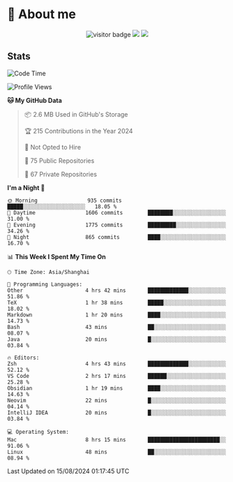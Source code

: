 <!-- ![](https://youpai.roccoshi.top/img/20200804214216.png) -->

# 🧐 About me
 
<p align="center">
<img src="https://visitor-badge.laobi.icu/badge?page_id=Lincest.Lincest&title=hits" alt="visitor badge"/>
<a href="mailto:imroccoshi@gmail.com"><img src="https://img.shields.io/badge/gmail-imroccoshi%40gmail.com-red"></a>
<a href="https://blog.roccoshi.top"><img src="https://img.shields.io/badge/blog-roccoshi-green"></a>
</p>

## Stats

<!--START_SECTION:waka-->
![Code Time](http://img.shields.io/badge/Code%20Time-1%2C466%20hrs%2054%20mins-blue)

![Profile Views](http://img.shields.io/badge/Profile%20Views-1-blue)

**🐱 My GitHub Data** 

> 📦 2.6 MB Used in GitHub's Storage 
 > 
> 🏆 215 Contributions in the Year 2024
 > 
> 🚫 Not Opted to Hire
 > 
> 📜 75 Public Repositories 
 > 
> 🔑 67 Private Repositories 
 > 
**I'm a Night 🦉** 

```text
🌞 Morning                935 commits         █████░░░░░░░░░░░░░░░░░░░░   18.05 % 
🌆 Daytime                1606 commits        ████████░░░░░░░░░░░░░░░░░   31.00 % 
🌃 Evening                1775 commits        █████████░░░░░░░░░░░░░░░░   34.26 % 
🌙 Night                  865 commits         ████░░░░░░░░░░░░░░░░░░░░░   16.70 % 
```


📊 **This Week I Spent My Time On** 

```text
🕑︎ Time Zone: Asia/Shanghai

💬 Programming Languages: 
Other                    4 hrs 42 mins       █████████████░░░░░░░░░░░░   51.86 % 
TeX                      1 hr 38 mins        █████░░░░░░░░░░░░░░░░░░░░   18.02 % 
Markdown                 1 hr 20 mins        ████░░░░░░░░░░░░░░░░░░░░░   14.73 % 
Bash                     43 mins             ██░░░░░░░░░░░░░░░░░░░░░░░   08.07 % 
Java                     20 mins             █░░░░░░░░░░░░░░░░░░░░░░░░   03.84 % 

🔥 Editors: 
Zsh                      4 hrs 43 mins       █████████████░░░░░░░░░░░░   52.12 % 
VS Code                  2 hrs 17 mins       ██████░░░░░░░░░░░░░░░░░░░   25.28 % 
Obsidian                 1 hr 19 mins        ████░░░░░░░░░░░░░░░░░░░░░   14.63 % 
Neovim                   22 mins             █░░░░░░░░░░░░░░░░░░░░░░░░   04.14 % 
IntelliJ IDEA            20 mins             █░░░░░░░░░░░░░░░░░░░░░░░░   03.84 % 

💻 Operating System: 
Mac                      8 hrs 15 mins       ███████████████████████░░   91.06 % 
Linux                    48 mins             ██░░░░░░░░░░░░░░░░░░░░░░░   08.94 % 
```


 Last Updated on 15/08/2024 01:17:45 UTC
<!--END_SECTION:waka-->


